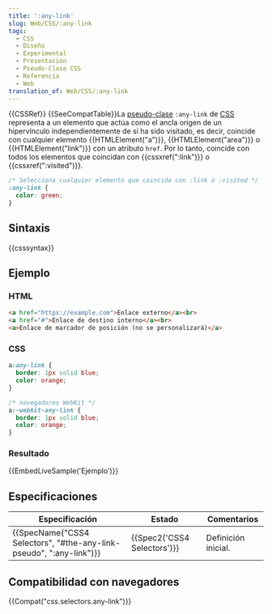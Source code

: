 ```yaml
---
title: ':any-link'
slug: Web/CSS/:any-link
tags:
  - CSS
  - Diseño
  - Experimental
  - Presentación
  - Pseudo-Clase CSS
  - Referencia
  - Web
translation_of: Web/CSS/:any-link
---
```


{{CSSRef}} {{SeeCompatTable}}La [pseudo-clase](/es/docs/Web/CSS/Pseudo-classes) `:any-link` de [CSS](/es/docs/Web/CSS) representa a un elemento que actúa como el ancla origen de un hipervínculo independientemente de si ha sido visitado, es decir, coincide con cualquier elemento {{HTMLElement("a")}}, {{HTMLElement("area")}} o {{HTMLElement("link")}} con un atributo `href`. Por lo tanto, coincide con todos los elementos que coincidan con {{cssxref(":link")}} o {{cssxref(":visited")}}.

```css
/* Selecciona cualquier elemento que coincida con :link o :visited */
:any-link {
  color: green;
}
```

## Sintaxis

{{csssyntax}}

## Ejemplo

### HTML

```html
<a href="https://example.com">Enlace externo</a><br>
<a href="#">Enlace de destino interno</a><br>
<a>Enlace de marcador de posición (no se personalizará)</a>
```

### CSS

```css
a:any-link {
  border: 1px solid blue;
  color: orange;
}

/* navegadores WebKit */
a:-webkit-any-link {
  border: 1px solid blue;
  color: orange;
}
```

### Resultado

{{EmbedLiveSample('Ejemplo')}}

## Especificaciones

| Especificación                                                                           | Estado                               | Comentarios         |
| ---------------------------------------------------------------------------------------- | ------------------------------------ | ------------------- |
| {{SpecName("CSS4 Selectors", "#the-any-link-pseudo", ":any-link")}} | {{Spec2('CSS4 Selectors')}} | Definición inicial. |

## Compatibilidad con navegadores

{{Compat("css.selectors.any-link")}}
